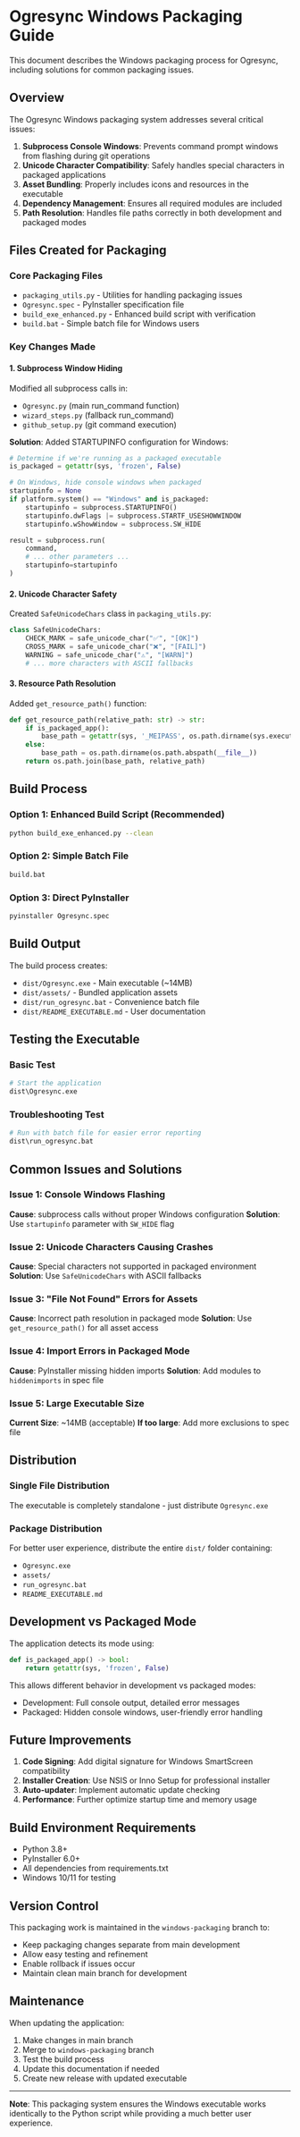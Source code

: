 # Ogresync Windows Packaging Guide

This document describes the Windows packaging process for Ogresync, including solutions for common packaging issues.

## Overview

The Ogresync Windows packaging system addresses several critical issues:

1. **Subprocess Console Windows**: Prevents command prompt windows from flashing during git operations
2. **Unicode Character Compatibility**: Safely handles special characters in packaged applications  
3. **Asset Bundling**: Properly includes icons and resources in the executable
4. **Dependency Management**: Ensures all required modules are included
5. **Path Resolution**: Handles file paths correctly in both development and packaged modes

## Files Created for Packaging

### Core Packaging Files

- `packaging_utils.py` - Utilities for handling packaging issues
- `Ogresync.spec` - PyInstaller specification file  
- `build_exe_enhanced.py` - Enhanced build script with verification
- `build.bat` - Simple batch file for Windows users

### Key Changes Made

#### 1. Subprocess Window Hiding

Modified all subprocess calls in:
- `Ogresync.py` (main run_command function)
- `wizard_steps.py` (fallback run_command)
- `github_setup.py` (git command execution)

**Solution**: Added STARTUPINFO configuration for Windows:

```python
# Determine if we're running as a packaged executable
is_packaged = getattr(sys, 'frozen', False)

# On Windows, hide console windows when packaged
startupinfo = None
if platform.system() == "Windows" and is_packaged:
    startupinfo = subprocess.STARTUPINFO()
    startupinfo.dwFlags |= subprocess.STARTF_USESHOWWINDOW
    startupinfo.wShowWindow = subprocess.SW_HIDE

result = subprocess.run(
    command,
    # ... other parameters ...
    startupinfo=startupinfo
)
```

#### 2. Unicode Character Safety

Created `SafeUnicodeChars` class in `packaging_utils.py`:

```python
class SafeUnicodeChars:
    CHECK_MARK = safe_unicode_char("✅", "[OK]")
    CROSS_MARK = safe_unicode_char("❌", "[FAIL]")  
    WARNING = safe_unicode_char("⚠️", "[WARN]")
    # ... more characters with ASCII fallbacks
```

#### 3. Resource Path Resolution

Added `get_resource_path()` function:

```python
def get_resource_path(relative_path: str) -> str:
    if is_packaged_app():
        base_path = getattr(sys, '_MEIPASS', os.path.dirname(sys.executable))
    else:
        base_path = os.path.dirname(os.path.abspath(__file__))
    return os.path.join(base_path, relative_path)
```

## Build Process

### Option 1: Enhanced Build Script (Recommended)

```bash
python build_exe_enhanced.py --clean
```

### Option 2: Simple Batch File

```bash
build.bat
```

### Option 3: Direct PyInstaller

```bash
pyinstaller Ogresync.spec
```

## Build Output

The build process creates:

- `dist/Ogresync.exe` - Main executable (~14MB)
- `dist/assets/` - Bundled application assets
- `dist/run_ogresync.bat` - Convenience batch file
- `dist/README_EXECUTABLE.md` - User documentation

## Testing the Executable

### Basic Test
```bash
# Start the application
dist\Ogresync.exe
```

### Troubleshooting Test
```bash
# Run with batch file for easier error reporting
dist\run_ogresync.bat
```

## Common Issues and Solutions

### Issue 1: Console Windows Flashing
**Cause**: subprocess calls without proper Windows configuration
**Solution**: Use `startupinfo` parameter with `SW_HIDE` flag

### Issue 2: Unicode Characters Causing Crashes
**Cause**: Special characters not supported in packaged environment
**Solution**: Use `SafeUnicodeChars` with ASCII fallbacks

### Issue 3: "File Not Found" Errors for Assets
**Cause**: Incorrect path resolution in packaged mode
**Solution**: Use `get_resource_path()` for all asset access

### Issue 4: Import Errors in Packaged Mode
**Cause**: PyInstaller missing hidden imports
**Solution**: Add modules to `hiddenimports` in spec file

### Issue 5: Large Executable Size
**Current Size**: ~14MB (acceptable)
**If too large**: Add more exclusions to spec file

## Distribution

### Single File Distribution
The executable is completely standalone - just distribute `Ogresync.exe`

### Package Distribution
For better user experience, distribute the entire `dist/` folder containing:
- `Ogresync.exe`
- `assets/`
- `run_ogresync.bat`
- `README_EXECUTABLE.md`

## Development vs Packaged Mode

The application detects its mode using:

```python
def is_packaged_app() -> bool:
    return getattr(sys, 'frozen', False)
```

This allows different behavior in development vs packaged modes:
- Development: Full console output, detailed error messages
- Packaged: Hidden console windows, user-friendly error handling

## Future Improvements

1. **Code Signing**: Add digital signature for Windows SmartScreen compatibility
2. **Installer Creation**: Use NSIS or Inno Setup for professional installer
3. **Auto-updater**: Implement automatic update checking
4. **Performance**: Further optimize startup time and memory usage

## Build Environment Requirements

- Python 3.8+
- PyInstaller 6.0+
- All dependencies from requirements.txt
- Windows 10/11 for testing

## Version Control

This packaging work is maintained in the `windows-packaging` branch to:
- Keep packaging changes separate from main development
- Allow easy testing and refinement
- Enable rollback if issues occur
- Maintain clean main branch for development

## Maintenance

When updating the application:

1. Make changes in main branch
2. Merge to `windows-packaging` branch  
3. Test the build process
4. Update this documentation if needed
5. Create new release with updated executable

---

**Note**: This packaging system ensures the Windows executable works identically to the Python script while providing a much better user experience.
